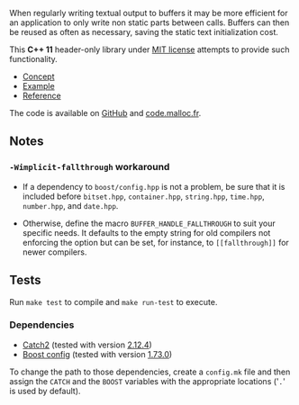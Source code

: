 When regularly writing textual output to buffers it may be more efficient for
an application to only write non static parts between calls. Buffers can then
be reused as often as necessary, saving the static text initialization cost.

This **C++ 11** header-only library under [MIT license](LICENSE) attempts to
provide such functionality.

* [Concept](doc/concept.rst)
* [Example](doc/example.rst)
* [Reference](doc/reference.rst)

The code is available on [GitHub](https://github.com/gscano/buffer_handle) and
[code.malloc.fr](https://code.malloc.fr/buffer_handle).

## Notes

### `-Wimplicit-fallthrough` workaround

* If a dependency to `boost/config.hpp` is not a problem, be sure that it is
included before `bitset.hpp`, `container.hpp`, `string.hpp`, `time.hpp`,
`number.hpp`, and `date.hpp`.

* Otherwise, define the macro `BUFFER_HANDLE_FALLTHROUGH` to suit your specific
needs. It defaults to the empty string for old compilers not enforcing the
option but can be set, for instance, to `[[fallthrough]]` for newer compilers.

## Tests

Run `make test` to compile and `make run-test` to execute.

### Dependencies

* [Catch2](https://github.com/catchorg/Catch2) (tested with version
[2.12.4](https://github.com/catchorg/Catch2/releases/tag/v2.12.4))
* [Boost config](https://github.com/boostorg/config) (tested with version
[1.73.0](https://github.com/boostorg/config/archive/boost-1.73.0.zip))

To change the path to those dependencies, create a `config.mk` file and then
assign the `CATCH` and the `BOOST` variables with the appropriate locations
('`.`' is used by default).